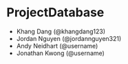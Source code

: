 # ProjectDatabase
- Khang Dang (@khangdang123)
- Jordan Nguyen (@jordannguyen321)
- Andy Neidhart (@username)
- Jonathan Kwong (@username)
